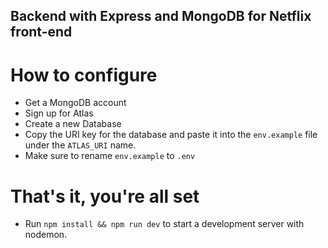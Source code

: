 ## Backend with Express and MongoDB for Netflix front-end


# How to configure
* Get a MongoDB account
* Sign up for Atlas
* Create a new Database
* Copy the URI key for the database and paste it into the `env.example` file under
  the `ATLAS_URI` name.
* Make sure to rename `env.example` to `.env`

# That's it, you're all set
* Run `npm install && npm run dev` to start a development server with nodemon.
